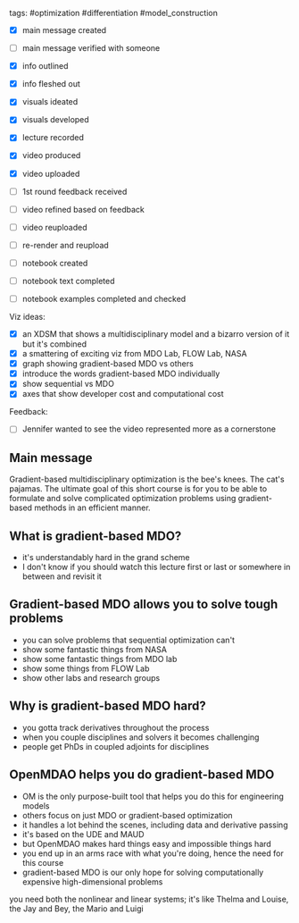 tags: #optimization #differentiation #model_construction 

- [x] main message created
- [ ] main message verified with someone
- [x] info outlined
- [x] info fleshed out
- [x] visuals ideated
- [x] visuals developed
- [x] lecture recorded
- [x] video produced
- [x] video uploaded
- [ ] 1st round feedback received
- [ ] video refined based on feedback
- [ ] video reuploaded
- [ ] re-render and reupload

- [ ] notebook created
- [ ] notebook text completed
- [ ] notebook examples completed and checked

Viz ideas:
- [x] an XDSM that shows a multidisciplinary model and a bizarro version of it but it's combined
- [x] a smattering of exciting viz from MDO Lab, FLOW Lab, NASA
- [x] graph showing gradient-based MDO vs others
- [x] introduce the words gradient-based MDO individually
- [x] show sequential vs MDO
- [x] axes that show developer cost and computational cost

Feedback:
- [ ] Jennifer wanted to see the video represented more as a cornerstone

## Main message
Gradient-based multidisciplinary optimization is the bee's knees. The cat's pajamas. The ultimate goal of this short course is for you to be able to formulate and solve complicated optimization problems using gradient-based methods in an efficient manner.

## What is gradient-based MDO?
- it's understandably hard in the grand scheme
- I don't know if you should watch this lecture first or last or somewhere in between and revisit it

## Gradient-based MDO allows you to solve tough problems
- you can solve problems that sequential optimization can't
- show some fantastic things from NASA
- show some fantastic things from MDO lab
- show some things from FLOW Lab
- show other labs and research groups

## Why is gradient-based MDO hard?
- you gotta track derivatives throughout the process
- when you couple disciplines and solvers it becomes challenging
- people get PhDs in coupled adjoints for disciplines

## OpenMDAO helps you do gradient-based MDO
- OM is the only purpose-built tool that helps you do this for engineering models
- others focus on just MDO or gradient-based optimization
- it handles a lot behind the scenes, including data and derivative passing
- it's based on the UDE and MAUD
- but OpenMDAO makes hard things easy and impossible things hard
- you end up in an arms race with what you're doing, hence the need for this course
- gradient-based MDO is our only hope for solving computationally expensive high-dimensional problems

you need both the nonlinear and linear systems; it's like Thelma and Louise, the Jay and Bey, the Mario and Luigi
